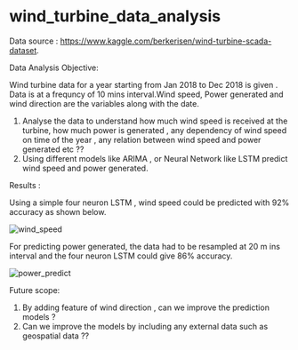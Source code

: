 # wind_turbine_data_analysis

Data source : https://www.kaggle.com/berkerisen/wind-turbine-scada-dataset.   
  
Data Analysis Objective:  

Wind turbine data for a year starting from Jan 2018 to Dec 2018 is given . Data is at a frequncy of 10 mins interval.Wind speed, Power generated and wind direction are the variables along with the date.  

1. Analyse the data to understand how much wind speed is received at the turbine, how much power is generated , any dependency of wind speed on time of the year , any relation between wind speed and power generated etc ??
2. Using different models like ARIMA , or Neural Network like LSTM predict wind speed and power generated. 
  
Results : 

Using a simple four neuron LSTM , wind speed could be predicted with 92% accuracy as shown below.  

![wind_speed](https://user-images.githubusercontent.com/20832632/146923546-1ddaf10b-8047-4805-8faa-177bb459bdfa.png)

For predicting power generated, the data had to be resampled at 20 m ins interval and the four neuron LSTM could give 86% accuracy.  

![power_predict](https://user-images.githubusercontent.com/20832632/146923840-219c6605-441e-4133-b3dc-a0e884af56e1.png)

Future scope:    
1. By adding feature of wind direction , can we improve the prediction models ?  
2. Can we improve the models by including any external data such as geospatial data ??
